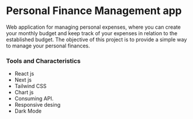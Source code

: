 # Personal Finance Management app
Web application for managing personal expenses, where you can create your monthly budget and keep track of your expenses in relation to the established budget.
The objective of this project is to provide a simple way to manage your personal finances.


### Tools and Characteristics 
- React js
- Next js
- Tailwind CSS
- Chart js
- Consuming API.
- Responsive desing
- Dark Mode

